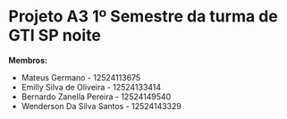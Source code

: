# Projeto A3 1º Semestre da turma de GTI SP noite
**Membros:**
- Mateus Germano - 12524113675
- Emilly Silva de Oliveira - 12524133414
- Bernardo Zanella Pereira - 12524149540
- Wenderson Da Silva Santos - 12524143329
